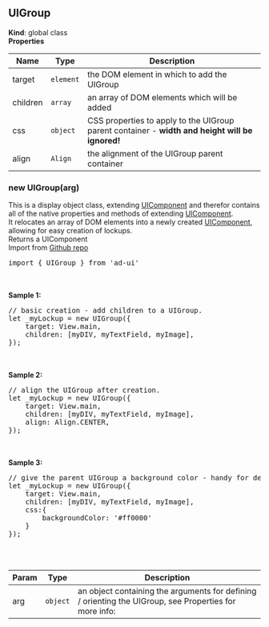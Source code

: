 <a name="UIGroup"></a>

## UIGroup
**Kind**: global class  
**Properties**

| Name | Type | Description |
| --- | --- | --- |
| target | <code>element</code> | the DOM element in which to add the UIGroup |
| children | <code>array</code> | an array of DOM elements which will be added |
| css | <code>object</code> | CSS properties to apply to the UIGroup parent container - <b>width and height will be ignored!</b> |
| align | <code>Align</code> | the alignment of the UIGroup parent container |

<a name="new_UIGroup_new"></a>

### new UIGroup(arg)
This is a display object class, extending [UIComponent](#UIComponent) and therefor contains all of the native properties and methods of extending [UIComponent](#UIComponent).
<br>It relocates an array of DOM elements into a newly created [UIComponent](#UIComponent), allowing for easy creation of lockups.
<br>Returns a UIComponent<br>
Import from <a href="https://github.com/ff0000-ad-tech/ad-ui">Github repo</a>
<pre class="sunlight-highlight-javascript">
import { UIGroup } from 'ad-ui'
</pre>
<br><br>
<b>Sample 1:</b><br>
<pre class="sunlight-highlight-javascript">
// basic creation - add children to a UIGroup.
let _myLockup = new UIGroup({
	target: View.main,
	children: [myDIV, myTextField, myImage],
});
</pre>
<br><br>
<b>Sample 2:</b><br>
<pre class="sunlight-highlight-javascript">
// align the UIGroup after creation.
let _myLockup = new UIGroup({
	target: View.main,
	children: [myDIV, myTextField, myImage],
	align: Align.CENTER,
});
</pre>
<br><br>
<b>Sample 3:</b><br>
<pre class="sunlight-highlight-javascript">
// give the parent UIGroup a background color - handy for debugging!
let _myLockup = new UIGroup({
	target: View.main,
	children: [myDIV, myTextField, myImage],
	css:{
		backgroundColor: '#ff0000'
	}
});
</pre>
<br><br>


| Param | Type | Description |
| --- | --- | --- |
| arg | <code>object</code> | an object containing the arguments for defining / orienting the UIGroup, see Properties for more info: |

